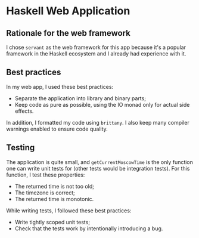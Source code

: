# Haskell Web Application

## Rationale for the web framework

I chose `servant` as the web framework for this app because it's a popular
framework in the Haskell ecosystem and I already had experience with it.

## Best practices

In my web app, I used these best practices:

- Separate the application into library and binary parts;
- Keep code as pure as possible, using the IO monad only for actual
  side effects.

In addition, I formatted my code using `brittany`. I also keep many compiler
warnings enabled to ensure code quality.

## Testing

The application is quite small, and `getCurrentMoscowTime` is the only
function one can write unit tests for (other tests would be integration tests).
For this function, I test these properties:

- The returned time is not too old;
- The timezone is correct;
- The returned time is monotonic.

While writing tests, I followed these best practices:

- Write tightly scoped unit tests;
- Check that the tests work by intentionally introducing a bug.
